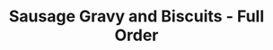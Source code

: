 ---
title: "Sausage Gravy and Biscuits - Full Order"
price: "$8.00"
category: "Breakfast"
img: ""
desc: "Two bisuits and sausage gravy"
---